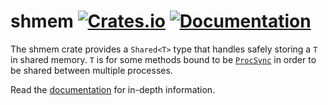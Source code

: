 # shmem [![Crates.io](https://img.shields.io/crates/v/shmem.svg)](https://crates.io/crates/shmem) [![Documentation](https://docs.rs/shmem/badge.svg)](https://docs.rs/shmem)

The shmem crate provides a `Shared<T>` type that handles safely storing a `T` in
shared memory. `T` is for some methods bound to be
[`ProcSync`](https://docs.rs/interprocess-traits/latest/interprocess_traits/trait.ProcSync.html)
in order to be shared between multiple processes.

Read the [documentation] for in-depth information.

[documentation]: https://docs.rs/shmem
